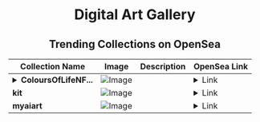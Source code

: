 <div align="center">

# Digital Art Gallery

## Trending Collections on OpenSea

| Collection Name                       | Image                                                                                     | Description                       | OpenSea Link                                                                                          |
|---------------------------------------|-------------------------------------------------------------------------------------------|-----------------------------------|--------------------------------------------------------------------------------------------------------|
| **<details><summary>ColoursOfLifeNF...</summary>ColoursOfLifeNFT</details>** | ![Image](https://i.seadn.io/s/raw/files/390273866a7cedb0389c0b0a3b4ff1e2.jpg?w=500&auto=format?w=200&auto=format) |  | <details><summary>Link</summary>[ColoursOfLifeNFT](https://opensea.io/collection/coloursoflifenft)</details> |
| **kit** | ![Image](https://i.seadn.io/s/raw/files/71913fa0896ada1206c36672b4fdddd0.jpg?w=500&auto=format?w=200&auto=format) |  | <details><summary>Link</summary>[kit](https://opensea.io/collection/kit-118)</details> |
| **myaiart** | ![Image](https://i.seadn.io/s/raw/files/d4ca9532899ee753bf193fdb7a87dc66.png?w=500&auto=format?w=200&auto=format) |  | <details><summary>Link</summary>[myaiart](https://opensea.io/collection/myaiart-3)</details> |

</div>